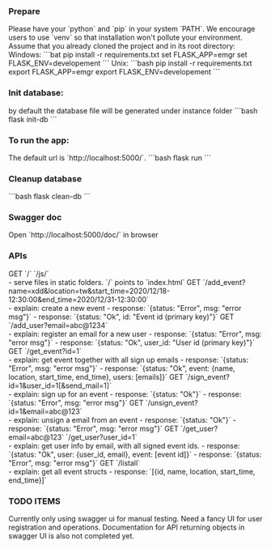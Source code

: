 
<H3>Prepare</H3>
Please have your `python` and `pip` in your system `PATH`.  
We encourage users to use `venv` so that installation won't pollute your environment.  
Assume that you already cloned the project and in its root directory:  
Windows:
```bat
pip install -r requirements.txt
set FLASK_APP=emgr
set FLASK_ENV=developement
```
Unix:
```bash
pip install -r requirements.txt
export FLASK_APP=emgr
export FLASK_ENV=developement
```

<H3>Init database:</H3>
by default the database file will be generated under instance folder
```bash
flask init-db
```

<H3>To run the app:</H3>
The default url is `http://localhost:5000/`.
```bash
flask run
```

<H3>Cleanup database</H3>
```bash
flask clean-db
```

<H3>Swagger doc</H3>
Open `http://localhost:5000/doc/` in browser

<H3>APIs</H3>
GET `/` `/js/<path>`<br>
  - serve files in static folders. `/` points to `index.html`
GET `/add_event?name=xdd&location=tw&start_time=2020/12/18-12:30:00&end_time=2020/12/31-12:30:00`<br>
  - explain: create a new event
  - response: `{status: "Error", msg: "error msg"}`
  - response: `{status: "Ok", id: "Event id (primary key)"}`
GET `/add_user?email=abc@1234`<br>
  - explain: register an email for a new user
  - response: `{status: "Error", msg: "error msg"}`
  - response: `{status: "Ok", user_id: "User id (primary key)"}`
GET `/get_event?id=1`<br>
  - explain: get event together with all sign up emails
  - response: `{status: "Error", msg: "error msg"}`
  - response: `{status: "Ok", event: {name, location, start_time, end_time}, users: [emails]}`
GET `/sign_event?id=1&user_id=1[&send_mail=1]`<br>
  - explain: sign up for an event
  - response: `{status: "Ok"}`
  - response: `{status: "Error", msg: "error msg"}`
GET `/unsign_event?id=1&email=abc@123`<br>
  - explain: unsign a email from an event
  - response: `{status: "Ok"}`
  - response: `{status: "Error", msg: "error msg"}`
GET `/get_user?email=abc@123` `/get_user?user_id=1`<br>
  - explain: get user info by email, with all signed event ids.
  - response: `{status: "Ok", user: {user_id, email}, event: [event id]}`
  - response: `{status: "Error", msg: "error msg"}`
GET `/listall`<br>
  - explain: get all event structs
  - response: `[{id, name, location, start_time, end_time}]`


<H3>TODO ITEMS</H3>
Currently only using swagger ui for manual testing. Need a fancy UI for user registration and operations. Documentation for API returning objects in swagger UI is also not completed yet.
